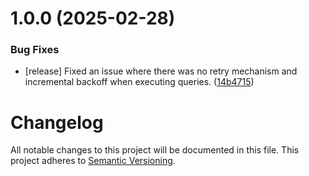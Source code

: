 # 1.0.0 (2025-02-28)


### Bug Fixes

* [release] Fixed an issue where there was no retry mechanism and incremental backoff when executing queries. ([14b4715](https://github.com/opencitations/rdflib-ocdm/commit/14b4715d61eec30b43164778b5f98dbd34e5cb04))

# Changelog

All notable changes to this project will be documented in this file. This project adheres to [Semantic Versioning](https://semver.org/spec/v2.0.0.html).
